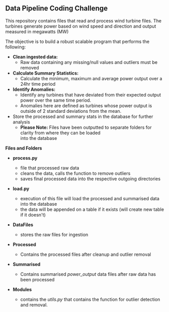 ## Data Pipeline Coding Challenge
This repository contains files that read and process wind turbine files. The turbines
generate power based on wind speed and direction and output measured in megawatts (MW)

The objective is to build a robust scalable program that performs the following:

* __Clean ingested data:__ 
  * Raw data containing any missing/null values and outliers must be removed
* __Calculate Summary Statistics:__
  * Calculate the minimum, maximum and average power output over a 24hr time period
* __Identify Anomalies:__
  * Identify any turbines that have deviated from their expected output power over the same time period.
  * Anomalies here are defined as turbines whose power output is outside of 2 standard deviations from the mean.
* Store the processed and summary stats in the database for further analysis
  * __Please Note:__ Files have been outputted to separate folders for clarity from where they can be loaded  
into the database
  

**Files and Folders**
* __process.py__ 
  - file that processed raw data
  - cleans the data, calls the function to remove outliers
  - saves final processed data into the respective outgoing directories

* __load.py__
  * execution of this file will load the processed and summarised data into the database
  * the data will be appended on a table if it exists (will create new table if it doesn't)

* __DataFiles__
  - stores the raw files for ingestion

* __Processed__
  * Contains the processed files after cleanup and outlier removal

* __Summarised__
  * Contains summarised _power_output_ data files after raw data has been processed

* __Modules__
  * contains the _utils.py_ that contains the function for outlier detection and removal.
